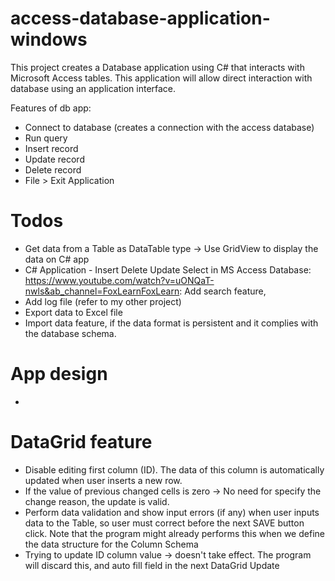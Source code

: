 # access-database-application-windows
This project creates a Database application using C# that interacts with Microsoft Access tables. This application will allow direct interaction with database using an application interface.

Features of db app:
- Connect to database (creates a connection with the access database)
- Run query
- Insert record
- Update record
- Delete record
- File > Exit Application

# Todos
- Get data from a Table as DataTable type  -> Use GridView to display the data on C# app
- C# Application - Insert Delete Update Select in MS Access Database: https://www.youtube.com/watch?v=uONQaT-nwls&ab_channel=FoxLearnFoxLearn: Add search feature,
- Add log file (refer to my other project)
- Export data to Excel file
- Import data feature, if the data format is persistent and it complies with the database schema.
# App design
- 

# DataGrid feature
- Disable editing first column (ID). The data of this column is automatically updated when user inserts a new row.
- If the value of previous changed cells is zero -> No need for specify the change reason, the update is valid.
- Perform data validation and show input errors (if any) when user inputs data to the Table, so user must correct before the next SAVE button click. Note that the program might already performs this when we define the data structure for the Column Schema  
- Trying to update ID column value -> doesn't take effect. The program will discard this, and auto fill field in the next DataGrid Update